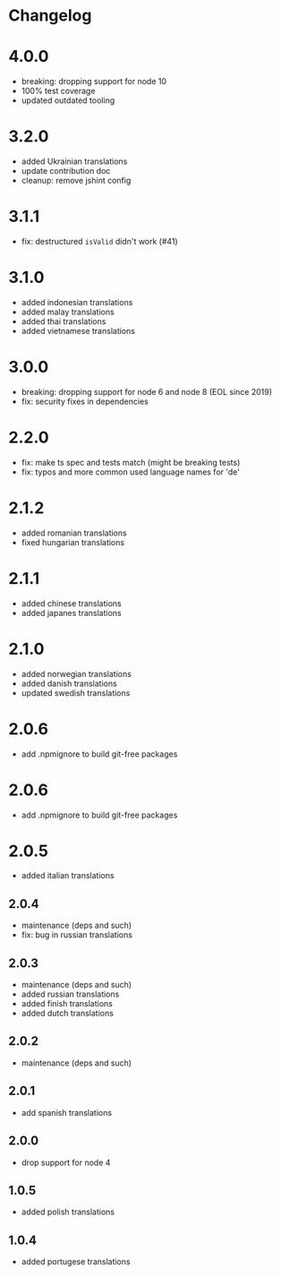# Changelog

# 4.0.0
* breaking: dropping support for node 10
* 100% test coverage
* updated outdated tooling

# 3.2.0
* added Ukrainian translations
* update contribution doc
* cleanup: remove jshint config

# 3.1.1
* fix: destructured `isValid` didn't work (#41)

# 3.1.0
* added indonesian translations
* added malay translations
* added thai translations
* added vietnamese translations

# 3.0.0
* breaking: dropping support for node 6 and node 8 (EOL since 2019)
* fix: security fixes in dependencies

# 2.2.0
* fix: make ts spec and tests match (might be breaking tests)
* fix: typos and more common used language names for 'de'

# 2.1.2
* added romanian translations
* fixed hungarian translations

# 2.1.1
* added chinese translations
* added japanes translations

# 2.1.0
* added norwegian translations
* added danish translations
* updated swedish translations

# 2.0.6
* add .npmignore to build git-free packages

# 2.0.6
* add .npmignore to build git-free packages

# 2.0.5
* added italian translations

## 2.0.4
* maintenance (deps and such)
* fix: bug in russian translations

## 2.0.3
* maintenance (deps and such)
* added russian translations
* added finish translations
* added dutch translations

## 2.0.2
* maintenance (deps and such)

## 2.0.1
* add spanish translations

## 2.0.0
* drop support for node 4

## 1.0.5
* added polish translations

## 1.0.4
* added portugese translations
